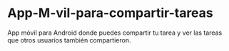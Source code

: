 # App-M-vil-para-compartir-tareas
App móvil para Android donde puedes compartir tu tarea y ver las tareas que otros usuarios también compartieron.
